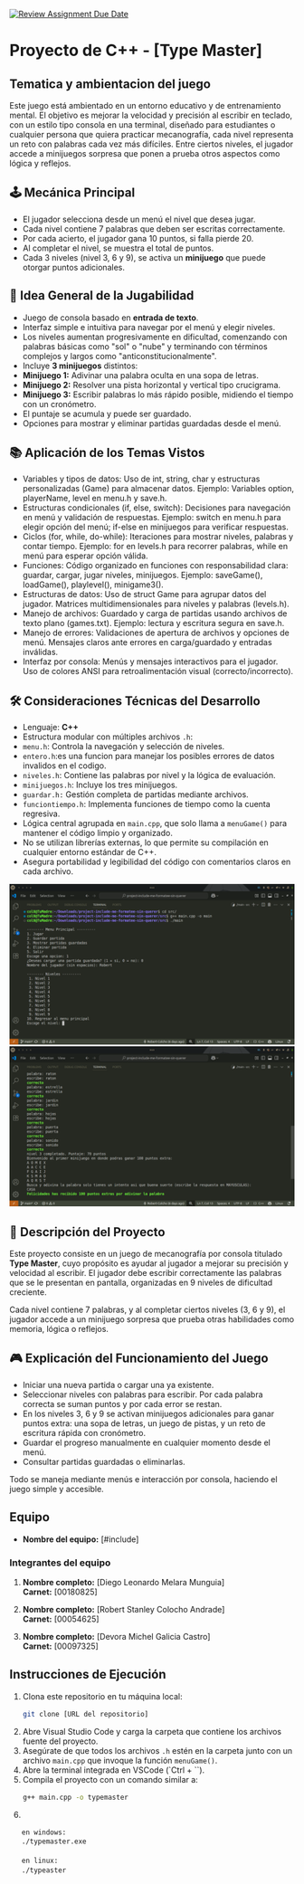 [![Review Assignment Due Date](https://classroom.github.com/assets/deadline-readme-button-22041afd0340ce965d47ae6ef1cefeee28c7c493a6346c4f15d667ab976d596c.svg)](https://classroom.github.com/a/mi1WNrHU)
# Proyecto de C++ - [Type Master]

## Tematica y ambientacion del juego
Este juego está ambientado en un entorno educativo y de entrenamiento mental. El objetivo es mejorar la velocidad y precisión al escribir en teclado, con un estilo tipo consola en una terminal, diseñado para estudiantes o cualquier persona que quiera practicar mecanografía, cada nivel representa un reto con palabras cada vez más difíciles. Entre ciertos niveles, el jugador accede a minijuegos sorpresa que ponen a prueba otros aspectos como lógica y reflejos.

## 🕹️ Mecánica Principal
- El jugador selecciona desde un menú el nivel que desea jugar.
- Cada nivel contiene 7 palabras que deben ser escritas correctamente.
- Por cada acierto, el jugador gana 10 puntos, si falla pierde 20.
- Al completar el nivel, se muestra el total de puntos.
- Cada 3 niveles (nivel 3, 6 y 9), se activa un **minijuego** que puede otorgar puntos adicionales.

## 🎯 Idea General de la Jugabilidad
- Juego de consola basado en **entrada de texto**.
- Interfaz simple e intuitiva para navegar por el menú y elegir niveles.
- Los niveles aumentan progresivamente en dificultad, comenzando con palabras básicas como "sol" o "nube" y terminando con términos complejos y largos como "anticonstitucionalmente".
- Incluye **3 minijuegos** distintos:
- **Minijuego 1:** Adivinar una palabra oculta en una sopa de letras.
- **Minijuego 2:** Resolver una pista horizontal y vertical tipo crucigrama.
- **Minijuego 3:** Escribir palabras lo más rápido posible, midiendo el tiempo con un cronómetro.
- El puntaje se acumula y puede ser guardado.
- Opciones para mostrar y eliminar partidas guardadas desde el menú.

## 📚 Aplicación de los Temas Vistos
- Variables y tipos de datos: Uso de int, string, char y estructuras personalizadas (Game) para almacenar datos. Ejemplo: Variables option, playerName, level en menu.h y save.h.
- Estructuras condicionales (if, else, switch): Decisiones para navegación en menú y validación de respuestas. Ejemplo: switch en menu.h para elegir opción del menú; if-else en minijuegos para verificar respuestas.
- Ciclos (for, while, do-while): Iteraciones para mostrar niveles, palabras y contar tiempo. Ejemplo: for en levels.h para recorrer palabras, while en menú para esperar opción válida.
- Funciones: Código organizado en funciones con responsabilidad clara: guardar, cargar, jugar niveles, minijuegos. Ejemplo: saveGame(), loadGame(), playlevel(), minigame3().
- Estructuras de datos: Uso de struct Game para agrupar datos del jugador. Matrices multidimensionales para niveles y palabras (levels.h). 
- Manejo de archivos: Guardado y carga de partidas usando archivos de texto plano (games.txt). Ejemplo: lectura y escritura segura en save.h.
- Manejo de errores: Validaciones de apertura de archivos y opciones de menú. Mensajes claros ante errores en carga/guardado y entradas inválidas.
- Interfaz por consola: Menús y mensajes interactivos para el jugador. Uso de colores ANSI para retroalimentación visual (correcto/incorrecto).

## 🛠️ Consideraciones Técnicas del Desarrollo
- Lenguaje: **C++**
- Estructura modular con múltiples archivos `.h`:
- `menu.h`: Controla la navegación y selección de niveles.
- `entero.h`:es una funcion para manejar los posibles errores de datos invalidos en el codigo.
- `niveles.h`: Contiene las palabras por nivel y la lógica de evaluación.
- `minijuegos.h`: Incluye los tres minijuegos.
- `guardar.h:` Gestión completa de partidas mediante archivos.
- `funciontiempo.h`: Implementa funciones de tiempo como la cuenta regresiva.
- Lógica central agrupada en `main.cpp`, que solo llama a `menuGame()` para mantener el código limpio y organizado.
- No se utilizan librerías externas, lo que permite su compilación en cualquier entorno estándar de C++.
- Asegura portabilidad y legibilidad del código con comentarios claros en cada archivo.

![Imagen del menu](menu2.png)
![Imagen del nivel 3](level3.png)


## 📄 Descripción del Proyecto

Este proyecto consiste en un juego de mecanografía por consola titulado **Type Master**, cuyo propósito es ayudar al jugador a mejorar su precisión y velocidad al escribir. El jugador debe escribir correctamente las palabras que se le presentan en pantalla, organizadas en 9 niveles de dificultad creciente. 

Cada nivel contiene 7 palabras, y al completar ciertos niveles (3, 6 y 9), el jugador accede a un minijuego sorpresa que prueba otras habilidades como memoria, lógica o reflejos.

## 🎮 Explicación del Funcionamiento del Juego

- Iniciar una nueva partida o cargar una ya existente.  
- Seleccionar niveles con palabras para escribir. Por cada palabra correcta se suman puntos y por cada error se restan.  
- En los niveles 3, 6 y 9 se activan minijuegos adicionales para ganar puntos extra: una sopa de letras, un juego de pistas, y un reto de escritura rápida con cronómetro.  
- Guardar el progreso manualmente en cualquier momento desde el menú.  
- Consultar partidas guardadas o eliminarlas.  

Todo se maneja mediante menús e interacción por consola, haciendo el juego simple y accesible.


## Equipo

- **Nombre del equipo:** [#include]

### Integrantes del equipo

1. **Nombre completo:** [Diego Leonardo Melara Munguia]  
   **Carnet:** [00180825]

2. **Nombre completo:** [Robert Stanley Colocho Andrade]  
   **Carnet:** [00054625]
   
3. **Nombre completo:** [Devora Michel Galicia Castro]  
   **Carnet:** [00097325]

## Instrucciones de Ejecución

1. Clona este repositorio en tu máquina local:
   ```bash
   git clone [URL del repositorio]

2. Abre Visual Studio Code y carga la carpeta que contiene los archivos fuente del proyecto.  
3. Asegúrate de que todos los archivos `.h` estén en la carpeta junto con un archivo `main.cpp` que invoque la función `menuGame()`.  
4. Abre la terminal integrada en VSCode (`Ctrl + \``).
5. Compila el proyecto con un comando similar a:  
   ```bash
   g++ main.cpp -o typemaster

6. 
```bash
   en windows:
   ./typemaster.exe

   en linux:
   ./typeaster

